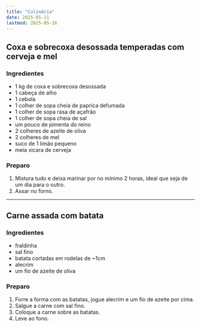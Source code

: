 ```yaml
---
title: "Culinária"
date: 2025-05-11
lastmod: 2025-05-16
---
```


## Coxa e sobrecoxa desossada temperadas com cerveja e mel
### Ingredientes
- 1 kg de coxa e sobrecoxa desossada
- 1 cabeça de alho
- 1 cebola
- 1 colher de sopa cheia de paprica defumada
- 1 colher de sopa rasa de açafrão
- 1 colher de sopa cheia de sal
- um pouco de pimenta do reino
- 2 colheres de azeite de oliva
- 2 colheres de mel
- suco de 1 limão pequeno
- meia xicara de cerveja

### Preparo
1. Mistura tudo e deixa marinar por no mínimo 2 horas, ideal que seja de um dia
   para o outro.
2. Assar no forno.

---

## Carne assada com batata
### Ingredientes
- fraldinha
- sal fino
- batata cortadas em rodelas de ~1cm
- alecrim
- um fio de azeite de oliva

### Preparo
1. Forre a forma com as batatas, jogue alecrim e um fio de azeite por cima.
2. Salgue a carne com sal fino.
3. Coloque a carne sobre as batatas.
4. Leve ao fono.
